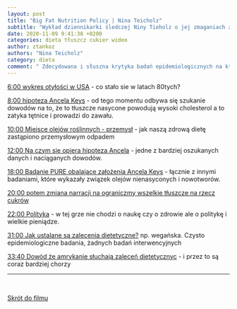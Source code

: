 ```yaml
---
layout: post
title: "Big Fat Nutrition Policy | Nina Teicholz"
subtitle: "Wykład dziennikarki śledczej Niny Tieholz o jej zmaganiach z przemysłem żywieniowym (WIDEO)"
date: 2020-11-09 9:41:38 +0200
categories: dieta tłuszcz cukier wideo
author: ztankoz
authors: "Nina Teicholz"
category: dieta
comment: " Zdecydowana i słuszna krytyka badań epidemiologicznych na których oparto większość zachodnich zaleceń ditetycznych. "
---
```


[6:00 wykres otyłości w USA](https://youtu.be/hzQAHITIUhg?t=363) - co stało sie w latach 80tych?

[8:00 hipoteza Ancela Keys](https://youtu.be/hzQAHITIUhg?t=484) - od tego momentu odbywa się szukanie dowodów na to, że to tłuszcze nasycone powodują wysoki cholesterol a to zatyka tętnice i prowadzi do zawału.

[10:00 Miejsce olejów roślinnych - przemysł](https://youtu.be/hzQAHITIUhg?t=606) - jak naszą zdrową dietę zastąpiono przemysłowym odpadem

[12:00 Na czym sie opiera hipoteza Ancela](https://youtu.be/hzQAHITIUhg?t=720) - jedne z bardziej oszukanych danych i naciąganych dowodów.

[18:00 Badanie PURE obalające założenia Ancela Keys](https://youtu.be/hzQAHITIUhg?t=1081) - łącznie z innymi badaniami, które wykazały związek olejów nienasyconych i nowotworów.

[20:00 potem zmiana narracji na ograniczmy wszelkie tłuszcze na rzecz cukrów](https://youtu.be/hzQAHITIUhg?t=1202)

[22:00 Polityka](https://youtu.be/hzQAHITIUhg?t=1322) - w tej grze nie chodzi o naukę czy o zdrowie ale o politykę i wielkie pieniądze.

[31:00 Jak ustalane są zalecenia dietetyczne?](https://youtu.be/hzQAHITIUhg?t=1864) np. wegańska. Czysto epidemiologiczne badania, żadnych badań interwencyjnych

[33:40 Dowód że amrykanie słuchają zaleceń dietetycznyc](https://youtu.be/hzQAHITIUhg?t=2026) - i przez to są coraz bardziej chorzy

<hr>
<br>

[Skrót do filmu](https://youtu.be/hzQAHITIUhg)
